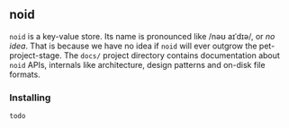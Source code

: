 ## noid
`noid` is a key-value store. Its name is pronounced like /nəʊ aɪˈdɪə/, or *no idea*.
That is because we have no idea if `noid` will ever outgrow the pet-project-stage.
The `docs/` project directory contains documentation about `noid` APIs, internals like architecture, 
design patterns and on-disk file formats.

### Installing
`todo`